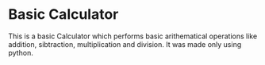 # Basic Calculator
This is a basic Calculator which performs basic arithematical operations like addition, sibtraction, multiplication and division. It was made only using python.
